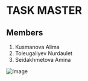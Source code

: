 # TASK MASTER

## Members

  1. Kusmanova Alima
  2. Toleugaliyev Nurdaulet
  3. Seidakhmetova Amina



![Image](https://i.pinimg.com/564x/22/68/a4/2268a4deb9b6660885af141cd3893d4f.jpg)

